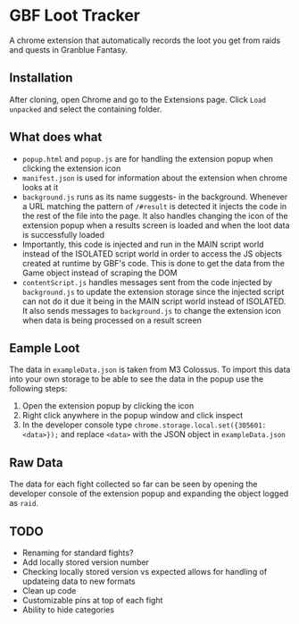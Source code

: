 # GBF Loot Tracker

A chrome extension that automatically records the loot you get from raids and quests in Granblue Fantasy.

## Installation

After cloning, open Chrome and go to the Extensions page. Click `Load unpacked` and select the containing folder.

## What does what

- `popup.html` and `popup.js` are for handling the extension popup when clicking the extension icon
- `manifest.json` is used for information about the extension when chrome looks at it
- `background.js` runs as its name suggests- in the background. Whenever a URL matching the pattern of `/#result` is detected it injects the code in the rest of the file into the page. It also handles changing the icon of the extension popup when a results screen is loaded and when the loot data is successfully loaded
 - Importantly, this code is injected and run in the MAIN script world instead of the ISOLATED script world in order to access the JS objects created at runtime by GBF's code. This is done to get the data from the Game object instead of scraping the DOM
- `contentScript.js` handles messages sent from the code injected by `background.js` to update the extension storage since the injected script can not do it due it being in the MAIN script world instead of ISOLATED. It also sends messages to `background.js` to change the extension icon when data is being processed on a result screen

## Eample Loot

The data in `exampleData.json` is taken from M3 Colossus. To import this data into your own storage to be able to see the data in the popup use the following steps:
1. Open the extension popup by clicking the icon
2. Right click anywhere in the popup window and click inspect
3. In the developer console type `chrome.storage.local.set({305601: <data>});` and replace `<data>` with the JSON object in `exampleData.json`

## Raw Data

The data for each fight collected so far can be seen by opening the developer console of the extension popup and expanding the object logged as `raid`.

## TODO

- Renaming for standard fights?
- Add locally stored version number
 - Checking locally stored version vs expected allows for handling of updateing data to new formats
- Clean up code
- Customizable pins at top of each fight
- Ability to hide categories